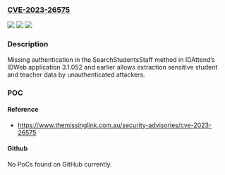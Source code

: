 ### [CVE-2023-26575](https://cve.mitre.org/cgi-bin/cvename.cgi?name=CVE-2023-26575)
![](https://img.shields.io/static/v1?label=Product&message=IDWeb&color=blue)
![](https://img.shields.io/static/v1?label=Version&message=0%3C%3D%203.1.052%20&color=brighgreen)
![](https://img.shields.io/static/v1?label=Vulnerability&message=CWE-306%20Missing%20Authentication%20for%20Critical%20Function&color=brighgreen)

### Description

Missing authentication in the SearchStudentsStaff  method in IDAttend’s IDWeb application 3.1.052 and earlier allows extraction sensitive student and teacher data by unauthenticated attackers.

### POC

#### Reference
- https://www.themissinglink.com.au/security-advisories/cve-2023-26575

#### Github
No PoCs found on GitHub currently.

